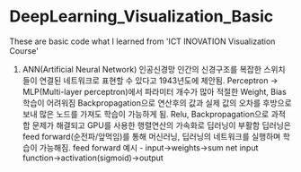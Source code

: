 # DeepLearning_Visualization_Basic
These are basic code what I learned from 'ICT INOVATION Visualization Course'

1. ANN(Artificial Neural Network) 인공신경망
인간의 신경구조를 복잡한 스위치들이 연결된 네트워크로 표현할 수 있다고 1943년도에 제안됨.
Perceptron -> MLP(Multi-layer perceptron)에서 파라미터 개수가 많아 적절한 Weight, Bias 학습이 어려워짐
Backpropagation으로 연산후의 값과 실제 값의 오차를 후방으로 보내 많은 노드를 가져도 학습이 가능하게 됨.
Relu, Backpropagation으로 과적합 문제가 해결되고 GPU를 사용한 행렬연산의 가속화로 딥러닝이 부활함
딥러닝은 feed forward(순전파/앞먹임)를 통해 머신러닝, 딥러닝의 네트워크를 실행하며 학습이 가능해짐.
feed forward 예시 - input->weights->sum net input function->activation(sigmoid)->output
